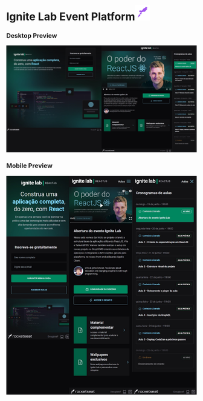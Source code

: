 <h1>Ignite Lab Event Platform<img src="https://raw.githubusercontent.com/douglasfs93/event-platform/master/src/assets/rocketSeat.png" height="40" width="40"></h1> 

### Desktop Preview
<img src="https://raw.githubusercontent.com/douglasfs93/event-platform/master/src/assets/screenDesktop.jpg">

### Mobile Preview
<img src="https://raw.githubusercontent.com/douglasfs93/event-platform/master/src/assets/screenMobile.jpg">